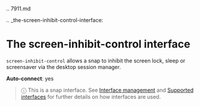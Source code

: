 .. 7911.md

.. _the-screen-inhibit-control-interface:

# The screen-inhibit-control interface

`screen-inhibit-control` allows a snap to inhibit the screen lock, sleep or screensaver via the desktop session manager.

**Auto-connect**: yes

> ⓘ  This is a snap interface. See [Interface management](/t/interface-management/6154) and [Supported interfaces](/t/supported-interfaces/7744) for further details on how interfaces are used.